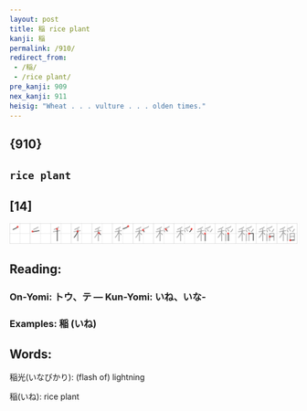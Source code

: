 ```yaml
---
layout: post
title: 稲 rice plant
kanji: 稲
permalink: /910/
redirect_from:
 - /稲/
 - /rice plant/
pre_kanji: 909
nex_kanji: 911
heisig: "Wheat . . . vulture . . . olden times."
---
```


## {910}

## `rice plant`

## [14]

<div class="stroke"><img src="../images/E7A8B2.png" /></div>

## Reading:

### On-Yomi: トウ、テ &mdash; Kun-Yomi: いね、いな-

### Examples: 稲 (いね)

## Words:

稲光(いなびかり): (flash of) lightning

稲(いね): rice plant
